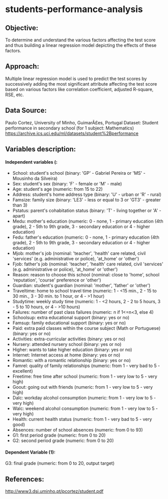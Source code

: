 # students-performance-analysis

## Objective:
To determine and understand the various factors affecting the test score and thus building a linear regression model depicting the effects of these factors.

## Approach:
Multiple linear regression model is used to predict the test scores by successively adding the most significant attribute affecting the test score based on various factors like correlation coefficient, adjusted R-square, RSE, etc.

## Data Source:
Paulo Cortez, University of Minho, GuimarÃ£es, Portugal
Dataset: Student performance in secondary school (for 1 subject: Mathematics)
https://archive.ics.uci.edu/ml/datasets/student%2Bperformance

## Variables description:
#### Independent variables (:
- School: student's school (binary: 'GP' - Gabriel Pereira or 'MS' - Mousinho da Silveira)
- Sex: student's sex (binary: 'F' - female or 'M' - male)
- Age: student's age (numeric: from 15 to 22)
- Address: student's home address type (binary: 'U' - urban or 'R' - rural)
- Famsize: family size (binary: 'LE3' - less or equal to 3 or 'GT3' - greater than 3)
- Pstatus: parent's cohabitation status (binary: 'T' - living together or 'A' - apart)
- Medu: mother's education (numeric: 0 - none, 1 - primary education (4th grade), 2 - 5th to 9th grade, 3 - secondary education or 4 - higher education)
- Fedu: father's education (numeric: 0 - none, 1 - primary education (4th grade), 2 - 5th to 9th grade, 3 - secondary education or 4 - higher education)
- Mjob: mother's job (nominal: 'teacher', 'health' care related, civil 'services' (e.g. administrative or police), 'at_home' or 'other')
- Fjob: father's job (nominal: 'teacher', 'health' care related, civil 'services' (e.g. administrative or police), 'at_home' or 'other')
- Reason: reason to choose this school (nominal: close to 'home', school 'reputation', 'course' preference or 'other')
- Guardian: student's guardian (nominal: 'mother', 'father' or 'other')
- Traveltime: home to school travel time (numeric: 1 - <15 min., 2 - 15 to 30 min., 3 - 30 min. to 1 hour, or 4 - >1 hour)
- Studytime: weekly study time (numeric: 1 - <2 hours, 2 - 2 to 5 hours, 3 - 5 to 10 hours, or 4 - >10 hours)
- Failures: number of past class failures (numeric: n if 1<=n<3, else 4)
- Schoolsup: extra educational support (binary: yes or no)
- Famsup: family educational support (binary: yes or no)
- Paid: extra paid classes within the course subject (Math or Portuguese) (binary: yes or no)
- Activities: extra-curricular activities (binary: yes or no)
- Nursery: attended nursery school (binary: yes or no)
- Higher: wants to take higher education (binary: yes or no)
- Internet: Internet access at home (binary: yes or no)
- Romantic: with a romantic relationship (binary: yes or no)
- Famrel: quality of family relationships (numeric: from 1 - very bad to 5 - excellent)
- Freetime: free time after school (numeric: from 1 - very low to 5 - very high)
- Goout: going out with friends (numeric: from 1 - very low to 5 - very high)
- Dalc: workday alcohol consumption (numeric: from 1 - very low to 5 - very high)
- Walc: weekend alcohol consumption (numeric: from 1 - very low to 5 - very high)
- Health: current health status (numeric: from 1 - very bad to 5 - very good)
- Absences: number of school absences (numeric: from 0 to 93)
- G1: first period grade (numeric: from 0 to 20)
- G2: second period grade (numeric: from 0 to 20)

#### Dependent Variable (1):
G3: final grade (numeric: from 0 to 20, output target)

## References:
http://www3.dsi.uminho.pt/pcortez/student.pdf
